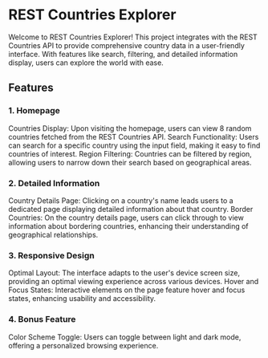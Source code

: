 # REST Countries Explorer

Welcome to REST Countries Explorer! This project integrates with the REST Countries API to provide comprehensive country data in a user-friendly interface. With features like search, filtering, and detailed information display, users can explore the world with ease.

## Features

### 1. Homepage

Countries Display: Upon visiting the homepage, users can view 8 random countries fetched from the REST Countries API.
Search Functionality: Users can search for a specific country using the input field, making it easy to find countries of interest.
Region Filtering: Countries can be filtered by region, allowing users to narrow down their search based on geographical areas.

### 2. Detailed Information

Country Details Page: Clicking on a country's name leads users to a dedicated page displaying detailed information about that country.
Border Countries: On the country details page, users can click through to view information about bordering countries, enhancing their understanding of geographical relationships.

### 3. Responsive Design

Optimal Layout: The interface adapts to the user's device screen size, providing an optimal viewing experience across various devices.
Hover and Focus States: Interactive elements on the page feature hover and focus states, enhancing usability and accessibility.

### 4. Bonus Feature

Color Scheme Toggle: Users can toggle between light and dark mode, offering a personalized browsing experience.
